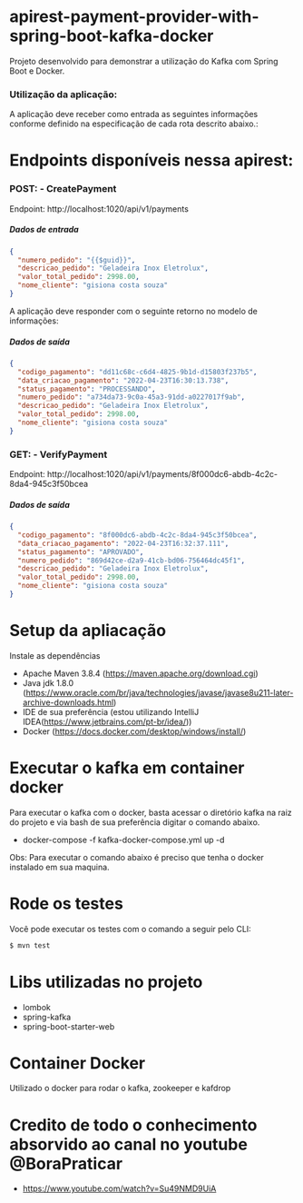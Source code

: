 # apirest-payment-provider-with-spring-boot-kafka-docker

Projeto desenvolvido para demonstrar a utilização do Kafka com Spring Boot e Docker.

### Utilização da aplicação:
A aplicação deve receber como entrada as seguintes informações conforme definido na especificação de cada rota descrito abaixo.:

# Endpoints disponíveis nessa apirest:

### POST: - CreatePayment
Endpoint: http://localhost:1020/api/v1/payments

##### Dados de entrada
```json
{
  "numero_pedido": "{{$guid}}",
  "descricao_pedido": "Geladeira Inox Eletrolux",
  "valor_total_pedido": 2998.00,
  "nome_cliente": "gisiona costa souza"
}
```

A aplicação deve responder com o seguinte retorno no modelo de informações:

##### Dados de saída
```json
{
  "codigo_pagamento": "dd11c68c-c6d4-4825-9b1d-d15803f237b5",
  "data_criacao_pagamento": "2022-04-23T16:30:13.738",
  "status_pagamento": "PROCESSANDO",
  "numero_pedido": "a734da73-9c0a-45a3-91dd-a0227017f9ab",
  "descricao_pedido": "Geladeira Inox Eletrolux",
  "valor_total_pedido": 2998.00,
  "nome_cliente": "gisiona costa souza"
}
```
### GET: - VerifyPayment
Endpoint: http://localhost:1020/api/v1/payments/8f000dc6-abdb-4c2c-8da4-945c3f50bcea
##### Dados de saída
```json
{
  "codigo_pagamento": "8f000dc6-abdb-4c2c-8da4-945c3f50bcea",
  "data_criacao_pagamento": "2022-04-23T16:32:37.111",
  "status_pagamento": "APROVADO",
  "numero_pedido": "869d42ce-d2a9-41cb-bd06-756464dc45f1",
  "descricao_pedido": "Geladeira Inox Eletrolux",
  "valor_total_pedido": 2998.00,
  "nome_cliente": "gisiona costa souza"
}
```
# Setup da apliacação
Instale as dependências
- Apache Maven 3.8.4 (https://maven.apache.org/download.cgi)
- Java jdk 1.8.0 (https://www.oracle.com/br/java/technologies/javase/javase8u211-later-archive-downloads.html)
- IDE de sua preferência (estou utilizando IntelliJ IDEA(https://www.jetbrains.com/pt-br/idea/))
- Docker (https://docs.docker.com/desktop/windows/install/)

# Executar o kafka em container docker
Para executar o kafka com o docker, basta acessar o diretório kafka na raiz do projeto e via bash de sua preferência digitar o comando abaixo.
- docker-compose -f kafka-docker-compose.yml up -d

Obs: Para executar o comando abaixo é preciso que tenha o docker instalado em sua maquina.

# Rode os testes
Você pode executar os testes com o comando a seguir pelo CLI:

```bash
$ mvn test
```
# Libs utilizadas no projeto
- lombok
- spring-kafka
- spring-boot-starter-web

# Container Docker
Utilizado o docker para rodar o kafka, zookeeper e kafdrop

# Credito de todo o conhecimento absorvido ao canal no youtube @BoraPraticar
- https://www.youtube.com/watch?v=Su49NMD9UiA
